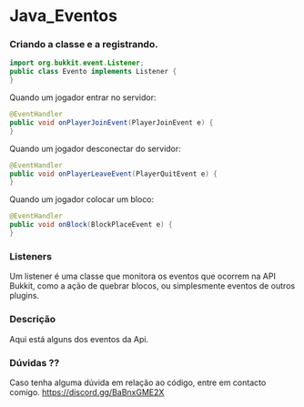 # Java_Eventos

### Criando a classe e a registrando.
```java
import org.bukkit.event.Listener;
public class Evento implements Listener {
}
```

Quando um jogador entrar no servidor:
```java
@EventHandler
public void onPlayerJoinEvent(PlayerJoinEvent e) {
}
```

Quando um jogador desconectar do servidor:
```java
@EventHandler
public void onPlayerLeaveEvent(PlayerQuitEvent e) {
}
```
Quando um jogador colocar um bloco:
```java
@EventHandler
public void onBlock(BlockPlaceEvent e) {
}
```
### Listeners
Um listener é uma classe que monitora os eventos que ocorrem na API Bukkit, como a ação de quebrar blocos, ou simplesmente eventos de outros plugins. 

### Descrição
Aqui está alguns dos eventos da Api.

### Dúvidas ??
Caso tenha alguma dúvida em relação ao código, entre em contacto comigo. https://discord.gg/BaBnxGME2X
